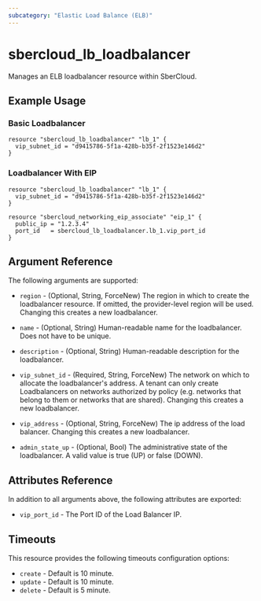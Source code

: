```yaml
---
subcategory: "Elastic Load Balance (ELB)"
---
```


# sbercloud\_lb\_loadbalancer

Manages an ELB loadbalancer resource within SberCloud.

## Example Usage

### Basic Loadbalancer

```hcl
resource "sbercloud_lb_loadbalancer" "lb_1" {
  vip_subnet_id = "d9415786-5f1a-428b-b35f-2f1523e146d2"
}
```

### Loadbalancer With EIP

```hcl
resource "sbercloud_lb_loadbalancer" "lb_1" {
  vip_subnet_id = "d9415786-5f1a-428b-b35f-2f1523e146d2"
}

resource "sbercloud_networking_eip_associate" "eip_1" {
  public_ip = "1.2.3.4"
  port_id   = sbercloud_lb_loadbalancer.lb_1.vip_port_id
}
```

## Argument Reference

The following arguments are supported:

* `region` - (Optional, String, ForceNew) The region in which to create the loadbalancer resource.
    If omitted, the provider-level region will be used.
    Changing this creates a new loadbalancer.

* `name` - (Optional, String) Human-readable name for the loadbalancer. Does not have
    to be unique.

* `description` - (Optional, String) Human-readable description for the loadbalancer.

* `vip_subnet_id` - (Required, String, ForceNew) The network on which to allocate the
    loadbalancer's address. A tenant can only create Loadbalancers on networks
    authorized by policy (e.g. networks that belong to them or networks that
    are shared).  Changing this creates a new loadbalancer.

* `vip_address` - (Optional, String, ForceNew) The ip address of the load balancer.
    Changing this creates a new loadbalancer.

* `admin_state_up` - (Optional, Bool) The administrative state of the loadbalancer.
    A valid value is true (UP) or false (DOWN).

## Attributes Reference

In addition to all arguments above, the following attributes are exported:

* `vip_port_id` - The Port ID of the Load Balancer IP.

## Timeouts
This resource provides the following timeouts configuration options:
- `create` - Default is 10 minute.
- `update` - Default is 10 minute.
- `delete` - Default is 5 minute.
